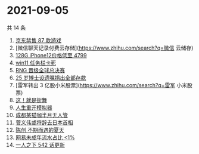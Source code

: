 # 2021-09-05

共 14 条

<!-- BEGIN -->
<!-- 最后更新时间 Sun Sep 05 2021 13:04:59 GMT+0800 (China Standard Time) -->

1. [京东禁售 87 款游戏](https://www.zhihu.com/search?q=禁售游戏)
1. [微信聊天记录付费云存储](https://www.zhihu.com/search?q=微信 云储存)
1. [128G iPhone12价格低至 4799](https://www.zhihu.com/search?q=iPhone12)
1. [win11 任务栏卡死](https://www.zhihu.com/search?q=windows任务栏)
1. [RNG 晋级全球总决赛](https://www.zhihu.com/search?q=RNG)
1. [25 岁博士设遗嘱捐出全部存款](https://www.zhihu.com/search?q=博士捐出全部存款)
1. [雷军转出 3 亿股小米股票](https://www.zhihu.com/search?q=雷军 小米股票)
1. [这！就是街舞](https://www.zhihu.com/search?q=这就是街舞)
1. [人生重开模拟器](https://www.zhihu.com/search?q=人生重开模拟器)
1. [成都某猫咖半月无人管](https://www.zhihu.com/search?q=成都猫咖)
1. [菅义伟或将辞去日本首相](https://www.zhihu.com/search?q=菅义伟)
1. [陈创 不期而遇的夏天](https://www.zhihu.com/search?q=不期而遇的夏天)
1. [网易未成年流水占比 <1%](https://www.zhihu.com/search?q=网易游戏)
1. [一人之下 542 话更新](https://www.zhihu.com/search?q=一人之下)

<!-- END -->
